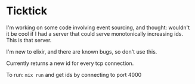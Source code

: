 # Ticktick

I'm working on some code involving event sourcing, and thought: wouldn't it be cool if I had a server that could serve monotonically increasing ids. This is that server.

I'm new to elixir, and there are known bugs, so don't use this.

Currently returns a new id for every tcp connection.

To run: `mix run` and get ids by connecting to port 4000
